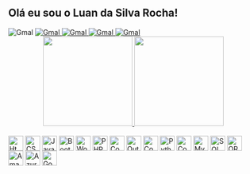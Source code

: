 ## Olá eu sou o Luan da Silva Rocha! 

<div
    <a href="#" target="_blank">
        <img src="https://img.shields.io/badge/website-000000?style=for-the-badge&logo=About.me&logoColor=white" alt="Gmal">
    </a>
    <a href="#" target="_blank">
        <img src="https://img.shields.io/badge/website-000000?style=for-the-badge&logo=About.me&logoColor=white" alt="Gmal">
    </a>
    <a href="#" target="_blank">
        <img src="https://img.shields.io/badge/website-000000?style=for-the-badge&logo=About.me&logoColor=white" alt="Gmal">
    </a>
    <a href="#" target="_blank">
        <img src="https://img.shields.io/badge/-Behance-blue?style=for-the-badge&logo=behance&logoColor=white" alt="Gmal">
    </a>
    <a href="#" target="_blank">
        <img src="https://img.shields.io/badge/LinkedIn-0077B5?style=for-the-badge&logo=linkedin&logoColor=white" alt="Gmal">
    </a>
</div>


<div align="center" dir="auto">
  <a href="https://github.com/LuanSilvaR/">
  <img height="180em" src="https://github-readme-stats.vercel.app/api?username=LuanSilvaR&show_icons=true&theme=dark&include_all_commits=true&count_private=true"/>
  <img height="180em" src="https://github-readme-stats.vercel.app/api/top-langs/?username=LuanSilvaR&layout=compact&langs_count=16&theme=dark">
</a></div>

<div style="display: inline-block;"> <br>
    <img  align="center" alt="Html" height="30" height="40" src="https://cdn.jsdelivr.net/gh/devicons/devicon/icons/html5/html5-original-wordmark.svg">
    <img  align="center" alt="CSS" height="30" height="40" src="https://cdn.jsdelivr.net/gh/devicons/devicon/icons/css3/css3-original-wordmark.svg">
    <img  align="center" alt="Javascript" height="30" height="40" src="https://cdn.jsdelivr.net/gh/devicons/devicon/icons/javascript/javascript-original.svg">
    <img  align="center" alt="Bootstrap" height="30" height="40" src="https://cdn.jsdelivr.net/gh/devicons/devicon/icons/bootstrap/bootstrap-original-wordmark.svg">
    <img  align="center" alt="Wordpress" height="30" height="40" src="https://cdn.jsdelivr.net/gh/devicons/devicon/icons/wordpress/wordpress-plain.svg">    
    <img  align="center" alt="PHP" height="30" height="40" src="https://cdn.jsdelivr.net/gh/devicons/devicon/icons/php/php-original.svg">
    <img  align="center" alt="Codigniter" height="30" height="40" src="https://cdn.jsdelivr.net/gh/devicons/devicon/icons/codeigniter/codeigniter-plain.svg">
    <img  align="center" alt="Outsystems" height="30" height="40" src="https://avatars.githubusercontent.com/u/2916417?s=200&v=4">
    <img  align="center" alt="Cobol" height="30" height="40" src="https://www.svgrepo.com/show/339080/cobol-language.svg">
    <img  align="center" alt="Python" height="30" height="40" src="https://cdn.jsdelivr.net/gh/devicons/devicon/icons/python/python-original-wordmark.svg">    
    <img  align="center" alt="Composer" height="30" height="40" src="https://cdn.jsdelivr.net/gh/devicons/devicon/icons/composer/composer-original.svg">    
    <img  align="center" alt="Mysql" height="30" height="40" src="https://cdn.jsdelivr.net/gh/devicons/devicon/icons/mysql/mysql-original-wordmark.svg">
    <img  align="center" alt="SQL SERVER" height="30" height="40" src="https://cdn.jsdelivr.net/gh/devicons/devicon/icons/microsoftsqlserver/microsoftsqlserver-plain-wordmark.svg">
    <img  align="center" alt="ORACLE" height="30" height="40" src="https://cdn.jsdelivr.net/gh/devicons/devicon/icons/oracle/oracle-original.svg">
    <img  align="center" alt="Amazon webservices" height="30" height="40" src="https://cdn.jsdelivr.net/gh/devicons/devicon/icons/amazonwebservices/amazonwebservices-original-wordmark.svg">
    <img  align="center" alt="Azure" height="30" height="40" src="https://cdn.jsdelivr.net/gh/devicons/devicon/icons/azure/azure-original-wordmark.svg">
    <img  align="center" alt="Google Cloud" height="30" height="40" src="https://cdn.jsdelivr.net/gh/devicons/devicon/icons/googlecloud/googlecloud-original-wordmark.svg">
</div>

##


